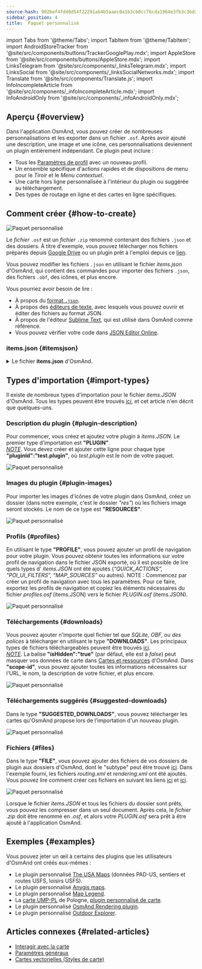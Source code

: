 ```yaml
---
source-hash: 902bef4fdd0d54f22291ab4b5aaec0a1b3cb8cc76cda1964e3fb3c36d2adb6fb
sidebar_position: 4
title:  Paquet personnalisé
---
```


import Tabs from '@theme/Tabs';
import TabItem from '@theme/TabItem';
import AndroidStoreTracker from '@site/src/components/buttons/TrackerGooglePlay.mdx';
import AppleStore from '@site/src/components/buttons/AppleStore.mdx';
import LinksTelegram from '@site/src/components/_linksTelegram.mdx';
import LinksSocial from '@site/src/components/_linksSocialNetworks.mdx';
import Translate from '@site/src/components/Translate.js';
import InfoIncompleteArticle from '@site/src/components/_infoIncompleteArticle.mdx';
import InfoAndroidOnly from '@site/src/components/_infoAndroidOnly.mdx';


## Aperçu {#overview}

Dans l'application OsmAnd, vous pouvez créer de nombreuses personnalisations et les exporter dans un fichier `.osf`. Après avoir ajouté une description, une image et une icône, ces personnalisations deviennent un plugin entièrement indépendant. Ce plugin peut inclure :

- Tous les [Paramètres de profil](../personal/profiles.md) avec un nouveau profil.
- Un ensemble spécifique d'actions rapides et de dispositions de menu pour le *Tiroir* et le *Menu contextuel*.
- Une carte hors ligne personnalisée à l'intérieur du plugin ou suggérée au téléchargement.
- Des types de routage en ligne et des cartes en ligne spécifiques.


## Comment créer {#how-to-create}

![Paquet personnalisé](@site/static/img/plugins/custom/1.jpg)

Le *fichier* `.osf` est un *fichier* `.zip` renommé contenant des fichiers `.json` et des dossiers. À titre d'exemple, vous pouvez télécharger nos fichiers préparés depuis [Google Drive](https://drive.google.com/drive/folders/1wDPGThkdRi9_3UrCKROgt49qi-1gM6jk?usp=sharing) ou un plugin prêt à l'emploi depuis ce [lien](https://drive.google.com/open?id=1efZ01uAIL27aTQLLoTl8KYH-ts_WSRSe).  

Vous pouvez modifier les fichiers `.json` en utilisant le fichier *items.json* d'OsmAnd, qui contient des commandes pour importer des fichiers `.json`, des fichiers `.obf`, des icônes, et plus encore.

Vous pourriez avoir besoin de lire :

- À propos du [format `.json`](https://en.wikipedia.org/wiki/JSON).
- À propos des [éditeurs de texte](https://en.wikipedia.org/wiki/List_of_text_editors), avec lesquels vous pouvez ouvrir et éditer des fichiers au format JSON.
- À propos de l'éditeur [Sublime Text](https://en.wikipedia.org/wiki/Sublime_Text), qui est utilisé dans OsmAnd comme référence.
- Vous pouvez vérifier votre code dans [JSON Editor Online](https://jsoneditoronline.org/).


### items.json {#itemsjson}

<details>
<summary> Le fichier <b>items.json</b> d'OsmAnd. </summary> 

```
{
   "version":1,
   "items":[

      {
         "type":"PLUGIN",
         "pluginId":"test.plugin",
         "version" : 1,
         "icon": {
             "" : "@plugin-id.png"
             
         },
         "image": {
             "" :"@plugin-image.webp"
         },
         "name":{
            "":"Test Plugin",
            "ru":"Test Plugin: RU language"
         },
         "description":{
            "":"This package is a test package and displays test information.",
            "ru":"This package is a test package and displays test information. RU language."
         }
      },

      {
         "type":"RESOURCES",
         "pluginId":"test.plugin",
         "file":"res"
      },


      {
         "type":"DOWNLOADS",
         "pluginId":"test.plugin",
         "items":[
            {
               "path":"test",
               "name":{
                  "":"My offline maps",
                  "ru":"RU: My offline maps"
               },
               "icon":{
                  "":"ic_world_globe_dark"
               },
               "header-color":"#002E64",
               "description":{
                  "text":{
                     "":"This package is a collection of online and offline map sources of various types.",
                     "ru":"RU: This package is a collection of online and offline map sources of various types."
                  },
                  "button":[
                     {
                        "":"Telegram chat OsmAnd",
                        "url":"https:\/\/t.me\/OsmAndMaps"
                     }
                  ]
               }
            },
            {
               "scope-id":"offline-maps",
               "path":"test/Waterway",
               "header-color":"#002E64",
               "name":{
                  "":"Waterway",
                  "ru":"RU: waterway"
               },
               "icon":{
                  "":"ic_world_globe_dark"
               },
               "items":[
                  {
                     "name":{
                        "":"Offline Waterway map SA",
                        "ru":"RU: Offline Waterway map SA"
                     },
                     "filename":"waterway.obf.zip",
                     "type":"map",
                     "isHidden":"true",
                     "timestamp":1582994500,
                     "containerSize":28195301,
                     "contentSize":28195301,
                     "description":{
                        "text":{
                           "":"Zoom min: 0<br />Zoom max: 19<br />Countries: SA",
                           "ru":"RU: Zoom min: 0<br />Zoom max: 19<br />Countries: SA"
                        },
                        "image":[
                           "https://drive.google.com/uc?id=16HjUHsSWNgeQI0bmuup9ohpyrg6rWkHH&export=download"
                        ]
                     },
                     "downloadurl":"https://drive.google.com/uc?id=10iP2VZexHtHC0QLhACZ1QoEy-duNN5Wg&export=download",
                     "firstsubname":{
                        "":"Waterway",
                        "ru":"RU: Waterway"
                     },
                     "secondsubname":{
                        "":"",
                        "ru":""
                     }
                }
           ]
        }] 
    },

      {
         "type":"PROFILE",
         "pluginId":"test.plugin",
         "file":"bicycle_test.json",
         "appMode":{
            "iconColor":"RED",
            "iconName":"ic_action_motorcycle_dark",
            "locIcon":"BENTLEY",
            "navIcon":"BENTLEY",
            "order":32,
            "parent":"bicycle",
            "stringKey":"bicycle_test",
            "userProfileName" : "Test Prof"
         },
         "prefs" : {
            "drawer_logo": { "" : "@logo.png"},
            "drawer_url" : { "" : "https://osmand.net"},
            "drawer_items" : { "hidden" : ["dashboard"], "order" : ["map_markers", "my_places", "search"] },
            "context_menu_items" : {},
            "configure_map_items" : {},
            "route_service":"OSMAND",
            "renderer":"test-rendering.render.xml",
            "routing_profile":"routing-test.xml/test-car"
        }
      },

      {
         "type":"FILE",
         "pluginId":"test.plugin",
         "subtype" : "rendering_style",
         "file":"\/rendering\/test-rendering.render.xml"
      },

      {
         "type":"FILE",
         "pluginId":"test.plugin",
         "subtype" : "routing_config",
         "file":"\/routing\/routing-test.xml"
      },

      {
         "type":"SUGGESTED_DOWNLOADS",
         "pluginId":"test.plugin",
         "comment-1" : "search-type are latlon (closest by latlon), worldregion (by boundaries if name matches worldRegion downloadName as we do for default types), by default natural order, limit finds first N elements",
         "comment-2" : "predefined scope-id are @type of indexes.xml map, srtm_map, road_map, wikimap, wikivoyage, hillshade, slope, fonts, voice, depth ",
         "comment-3" : "names filters ignore case by name.contains(filterName)",
         "items": [{
             "scope-id" : "test-downloads",
             "limit" : 1,
             "search-type" : "latlon"
         }, {
             "scope-id" : "road_map",
             "names" : [
                 "Poland_lesser-poland_europe_2.obf.zip", "netherlands_noord-holland_europe"]
         }, {
             "scope-id" : "wikimap",
             "search-type" : "worldregion"
         }]
      },

      {
         "type":"NAVIGATION_ICONS",
         "pluginId":"test.plugin",
         "items" : [{
            "locationIcon": {
                 "" : "@bentley-car.png"
            },
            "locationIconId": "BENTLEY", 
            "navigationIcon": {
                 "" : "@bentley-car-moving.png"
            },
            "navigationIconId": "BENTLEY"
         }]
      },
      
      {
         "type":"QUICK_ACTIONS",
         "pluginId":"test.plugin",
         "items": [{
            "name": "Test quick action",
            "actionType": "osmbug.add",
            "params": "{\"dialog\":\"false\",\"message\":\"Message\"}"
          }]
      },

      {
         "type":"POI_UI_FILTERS",
         "pluginId":"test.plugin",
          "items": [{
                "name": "Test Search",
                "filterId": "test_search",
                "acceptedTypes": "{\"sustenance\":[\"bar\",\"alpine_hut\"]}"
            }]
      },

      {
         "type":"MAP_SOURCES",
         "pluginId":"test.plugin",
         "items": [{
            "sql": false,
            "name": "OsmAnd (test)",
            "minZoom": 1,
            "maxZoom": 19,
            "url": "https:\/\/tile.osmand.net\/hd\/{0}\/{1}\/{2}.png",
            "ellipsoid": false,
            "inverted_y": false,
            "timesupported": false,
            "expire": -1,
            "inversiveZoom": false,
            "ext": ".png",
            "tileSize": 512,
            "bitDensity": 8,
            "avgSize": 18000
        }]
      }
   ]
}

```

</details>


## Types d'importation {#import-types}

Il existe de nombreux types d'importation pour le fichier *items.JSON* d'OsmAnd. Tous les types peuvent être trouvés [ici](https://github.com/osmandapp/Osmand/blob/r3.7/OsmAnd/src/net/osmand/plus/settings/backend/SettingsHelper.java#L133), et cet article n'en décrit que quelques-uns.

### Description du plugin {#plugin-description}

Pour commencer, vous créez et ajoutez votre plugin à *items.JSON*. Le premier type d'importation est **"PLUGIN"**.  
   *<u>NOTE</u>*. Vous devez créer et ajouter cette ligne pour chaque type **"pluginId":"test.plugin"**, où *test.plugin* est le nom de votre paquet.  

   ![Paquet personnalisé](@site/static/img/plugins/custom/2.jpg)

### Images du plugin {#plugin-images}

Pour importer les images d'icônes de votre plugin dans OsmAnd, créez un dossier (dans notre exemple, c'est le dossier *"res"*) où les fichiers image seront stockés. Le nom de ce type est **"RESOURCES"**.  

   ![Paquet personnalisé](@site/static/img/plugins/custom/4.jpg)


### Profils {#profiles}

En utilisant le type **"PROFILE"**, vous pouvez ajouter un profil de navigation pour votre plugin. Vous pouvez obtenir toutes les informations sur votre profil de navigation dans le fichier JSON exporté, où il est possible de lire quels types d' *items.JSON* ont été ajoutés (*“QUICK_ACTIONS”, “POI_UI_FILTERS”, “MAP_SOURCES”* ou autres).
NOTE : Commencez par créer un profil de navigation avec tous les paramètres. Pour ce faire, exportez les profils de navigation et copiez les éléments nécessaires du fichier *profiles.osf* (items.JSON) vers le fichier *PLUGIN.osf* (items.JSON).  

   ![Paquet personnalisé](@site/static/img/plugins/custom/6.jpg)

### Téléchargements {#downloads}

Vous pouvez ajouter n'importe quel fichier tel que *SQLite, OBF, ou des polices* à télécharger en utilisant le type **"DOWNLOADS"**. Les principaux types de fichiers téléchargeables peuvent être trouvés [ici](https://github.com/osmandapp/Osmand/blob/master/OsmAnd/src/net/osmand/plus/download/DownloadActivityType.java#L33).  
   *<u>NOTE</u>*. La balise **"isHidden":"true"** (par défaut, elle est à *false*) peut masquer vos données de carte dans [Cartes et ressources](../personal/maps-resources.md#local-menu) d'OsmAnd. Dans **"scope-id"**, vous pouvez ajouter toutes les informations nécessaires sur l'URL, le nom, la description de votre fichier, et plus encore.  

   ![Paquet personnalisé](@site/static/img/plugins/custom/3.jpg)

### Téléchargements suggérés {#suggested-downloads}

Dans le type **"SUGGESTED_DOWNLOADS"**, vous pouvez télécharger les cartes qu'OsmAnd propose lors de l'importation d'un nouveau plugin.  

   ![Paquet personnalisé](@site/static/img/plugins/custom/7.jpg)

### Fichiers {#files}

 Dans le type **"FILE"**, vous pouvez ajouter des fichiers de vos dossiers de plugin aux dossiers d'OsmAnd, dont le "subtype" peut être trouvé [ici](https://github.com/osmandapp/Osmand/blob/r3.7/OsmAnd/src/net/osmand/plus/settings/backend/SettingsHelper.java#L1312). Dans l'exemple fourni, les fichiers *routing.xml* et *rendering.xml* ont été ajoutés. Vous pouvez lire comment créer ces fichiers en suivant les liens [ici](https://github.com/osmandapp/OsmAnd-resources/blob/master/routing/routing.xml) et [ici](https://github.com/osmandapp/OsmAnd-resources/tree/master/rendering_styles).  

   ![Paquet personnalisé](@site/static/img/plugins/custom/8.jpg)

Lorsque le fichier *items.JSON* et tous les fichiers du dossier sont prêts, vous pouvez les compresser dans un seul document. Après cela, le *fichier .zip* doit être renommé en *.osf*, et alors votre *PLUGIN.osf* sera prêt à être ajouté à l'application OsmAnd.


## Exemples {#examples}

Vous pouvez jeter un œil à certains des plugins que les utilisateurs d'OsmAnd ont créés eux-mêmes :

 - Le plugin personnalisé [The USA Maps](https://osmand.net/uploads/plugins/us.maps/2/us.maps-2.osf) (données PAD-US, sentiers et routes USFS, loisirs USFS).
 - Le plugin personnalisé [Anygis maps](https://osmand.net/uploads/plugins/ru.anygis.plugin/2/ru.anygis.plugin-2.osf).
 - Le plugin personnalisé [Map Legend](https://osmand.net/uploads/plugins/legend.plugin/1/legend.plugin-1.osf).
 - La [carte UMP-PL](https://ump.waw.pl/) de Pologne, [plugin personnalisé de carte](https://osmand.net/uploads/plugins/UMP_map.plugin/1/UMP_map.plugin-1.osf).
 - Le plugin personnalisé [OsmAnd Rendering plugin](https://osmand.net/uploads/plugins/osmand.rendering.plugin/1/osmand.rendering.plugin-1.osf).
 - Le plugin personnalisé [Outdoor Explorer](https://osmand.net/uploads/plugins/outdoor-explorer.plugin/1/outdoor-explorer.plugin-1.osf).


## Articles connexes {#related-articles}

- [Interagir avec la carte](../../user/map/interact-with-map.md)
- [Paramètres généraux](../../user/personal/global-settings.md)
- [Cartes vectorielles (Styles de carte)](../../user/map/vector-maps.md)